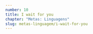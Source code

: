 ```yaml
---
number: 10
title: I wait for you
chapter: "Metas: Linguagens"
slug: metas-linguagem/i-wait-for-you
---
```

